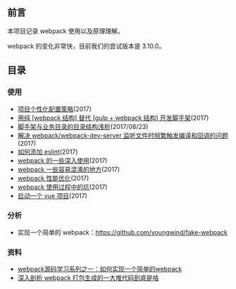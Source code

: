 ## 前言

本项目记录 webpack 使用以及原理理解。

webpack 的变化非常快，目前我们的尝试版本是 3.10.0。

## 目录

### 使用

+   [项目个性化配置策略](./docs/项目个性化配置策略.md)(2017)
+   [用纯 [webpack 结构] 替代 [gulp + webpack 结构] 开发脚手架](./docs/用纯[webpack结构]替代[gulp+webpack]结构.md)(2017)
+	[脚手架与业务目录的目录结构浅析](./docs/脚手架与业务目录的目录结构浅析.md)(2017/08/23)
+   [解决 webpack/webpack-dev-server 监听文件时频繁触发编译和回调的问题](./docs/解决webpack+webpack-dev-server监听文件时频繁触发编译和回调的问题.md)(2017)
+   [如何添加 eslint](./docs/如何添加eslint.md)(2017)
+   [webpack 的一些深入使用](./docs/webpack的一些深入使用.md)(2017)
+   [webpack 一些容易混淆的地方](./docs/webpack一些容易混淆的地方.md)(2017)
+   [webpack 性能优化](./docs/webpack性能优化.md)(2017)
+   [webpack 使用过程中的坑](./docs/webpack使用过程中的坑.md)(2017)
+   [启动一个 vue 项目](./docs/启动一个vue项目.md)(2017)

### 分析

+   实现一个简单的 webpack：https://github.com/youngwind/fake-webpack

### 资料

+   [webpack源码学习系列之一：如何实现一个简单的webpack](https://github.com/youngwind/blog/issues/99)
+   [ 深入剖析 webpack 打包生成的一大堆代码到底是啥](http://blog.csdn.net/haodawang/article/details/77126686)

